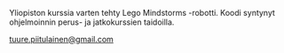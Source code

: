 Yliopiston kurssia varten tehty Lego Mindstorms -robotti.
Koodi syntynyt ohjelmoinnin perus- ja jatkokurssien taidoilla.

tuure.piitulainen@gmail.com
